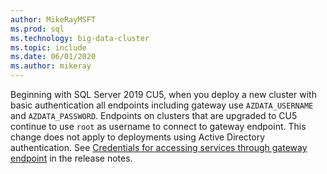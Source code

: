 ```yaml
---
author: MikeRayMSFT
ms.prod: sql
ms.technology: big-data-cluster
ms.topic: include
ms.date: 06/01/2020
ms.author: mikeray
---
```

Beginning with SQL Server 2019 CU5, when you deploy a new cluster with basic authentication all endpoints including gateway use `AZDATA_USERNAME` and `AZDATA_PASSWORD`. Endpoints on clusters that are upgraded to CU5 continue to use `root` as username to connect to gateway endpoint. This change does not apply to deployments using Active Directory authentication. See [Credentials for accessing services through gateway endpoint](../big-data-cluster/release-notes-big-data-cluster.md#credentials-for-accessing-services-through-gateway-endpoint) in the release notes.